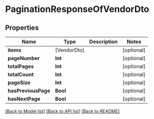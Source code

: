 # PaginationResponseOfVendorDto

## Properties
Name | Type | Description | Notes
------------ | ------------- | ------------- | -------------
**items** | [VendorDto] |  | [optional] 
**pageNumber** | **Int** |  | [optional] 
**totalPages** | **Int** |  | [optional] 
**totalCount** | **Int** |  | [optional] 
**pageSize** | **Int** |  | [optional] 
**hasPreviousPage** | **Bool** |  | [optional] 
**hasNextPage** | **Bool** |  | [optional] 

[[Back to Model list]](../README.md#documentation-for-models) [[Back to API list]](../README.md#documentation-for-api-endpoints) [[Back to README]](../README.md)


